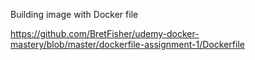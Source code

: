 Building image with Docker file

https://github.com/BretFisher/udemy-docker-mastery/blob/master/dockerfile-assignment-1/Dockerfile




